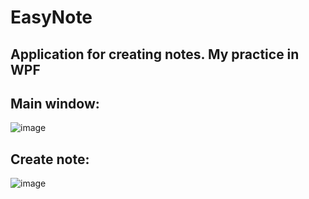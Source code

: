 # EasyNote
## Application for creating notes. My practice in WPF
## Main window:
![image](https://user-images.githubusercontent.com/42521707/128644011-fd920242-1587-4c9f-99f2-2b5adbefde27.png)
## Create note:
![image](https://user-images.githubusercontent.com/42521707/128644045-f4435e03-c92e-4ade-b3ce-de5d87d1c5c7.png)
